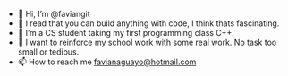 - 👋 Hi, I’m @faviangit
- 👀 I read that you can build anything with code, I think thats fascinating.
- 🌱 I’m a CS student taking my first programming class C++.
- 💞️ I want to reinforce my school work with some real work. No task too small or tedious.
- 📫 How to reach me favianaguayo@hotmail.com

<!---
faviangit/faviangit is a ✨ special ✨ repository because its `README.md` (this file) appears on your GitHub profile.
You can click the Preview link to take a look at your changes.
--->
